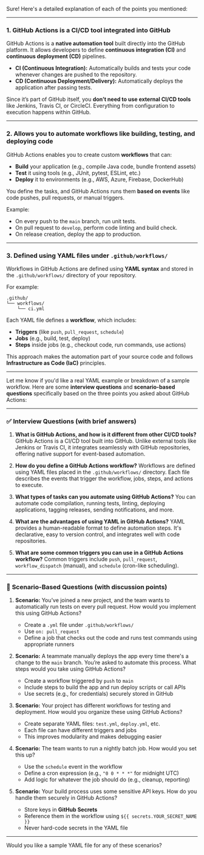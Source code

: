 Sure! Here's a detailed explanation of each of the points you mentioned:

---

### **1. GitHub Actions is a CI/CD tool integrated into GitHub**

GitHub Actions is a **native automation tool** built directly into the GitHub platform. It allows developers to define **continuous integration (CI)** and **continuous deployment (CD)** pipelines.

* **CI (Continuous Integration):** Automatically builds and tests your code whenever changes are pushed to the repository.
* **CD (Continuous Deployment/Delivery):** Automatically deploys the application after passing tests.

Since it’s part of GitHub itself, you **don’t need to use external CI/CD tools** like Jenkins, Travis CI, or CircleCI. Everything from configuration to execution happens within GitHub.

---

### **2. Allows you to automate workflows like building, testing, and deploying code**

GitHub Actions enables you to create custom **workflows** that can:

* **Build** your application (e.g., compile Java code, bundle frontend assets)
* **Test** it using tools (e.g., JUnit, pytest, ESLint, etc.)
* **Deploy** it to environments (e.g., AWS, Azure, Firebase, DockerHub)

You define the tasks, and GitHub Actions runs them **based on events** like code pushes, pull requests, or manual triggers.

Example:

* On every push to the `main` branch, run unit tests.
* On pull request to `develop`, perform code linting and build check.
* On release creation, deploy the app to production.

---

### **3. Defined using YAML files under `.github/workflows/`**

Workflows in GitHub Actions are defined using **YAML syntax** and stored in the `.github/workflows/` directory of your repository.

For example:

```
.github/
└── workflows/
    └── ci.yml
```

Each YAML file defines a **workflow**, which includes:

* **Triggers** (like `push`, `pull_request`, `schedule`)
* **Jobs** (e.g., build, test, deploy)
* **Steps** inside jobs (e.g., checkout code, run commands, use actions)

This approach makes the automation part of your source code and follows **Infrastructure as Code (IaC)** principles.

---

Let me know if you'd like a real YAML example or breakdown of a sample workflow.
Here are some **interview questions** and **scenario-based questions** specifically based on the three points you asked about GitHub Actions:

---

### ✅ **Interview Questions (with brief answers)**

1. **What is GitHub Actions, and how is it different from other CI/CD tools?**
   GitHub Actions is a CI/CD tool built into GitHub. Unlike external tools like Jenkins or Travis CI, it integrates seamlessly with GitHub repositories, offering native support for event-based automation.

2. **How do you define a GitHub Actions workflow?**
   Workflows are defined using YAML files placed in the `.github/workflows/` directory. Each file describes the events that trigger the workflow, jobs, steps, and actions to execute.

3. **What types of tasks can you automate using GitHub Actions?**
   You can automate code compilation, running tests, linting, deploying applications, tagging releases, sending notifications, and more.

4. **What are the advantages of using YAML in GitHub Actions?**
   YAML provides a human-readable format to define automation steps. It's declarative, easy to version control, and integrates well with code repositories.

5. **What are some common triggers you can use in a GitHub Actions workflow?**
   Common triggers include `push`, `pull_request`, `workflow_dispatch` (manual), and `schedule` (cron-like scheduling).

---

### 📘 **Scenario-Based Questions (with discussion points)**

1. **Scenario:** You’ve joined a new project, and the team wants to automatically run tests on every pull request. How would you implement this using GitHub Actions?

   * Create a `.yml` file under `.github/workflows/`
   * Use `on: pull_request`
   * Define a job that checks out the code and runs test commands using appropriate runners

2. **Scenario:** A teammate manually deploys the app every time there's a change to the `main` branch. You’re asked to automate this process. What steps would you take using GitHub Actions?

   * Create a workflow triggered by `push` to `main`
   * Include steps to build the app and run deploy scripts or call APIs
   * Use secrets (e.g., for credentials) securely stored in GitHub

3. **Scenario:** Your project has different workflows for testing and deployment. How would you organize these using GitHub Actions?

   * Create separate YAML files: `test.yml`, `deploy.yml`, etc.
   * Each file can have different triggers and jobs
   * This improves modularity and makes debugging easier

4. **Scenario:** The team wants to run a nightly batch job. How would you set this up?

   * Use the `schedule` event in the workflow
   * Define a cron expression (e.g., `"0 0 * * *"` for midnight UTC)
   * Add logic for whatever the job should do (e.g., cleanup, reporting)

5. **Scenario:** Your build process uses some sensitive API keys. How do you handle them securely in GitHub Actions?

   * Store keys in **GitHub Secrets**
   * Reference them in the workflow using `${{ secrets.YOUR_SECRET_NAME }}`
   * Never hard-code secrets in the YAML file

---

Would you like a sample YAML file for any of these scenarios?
